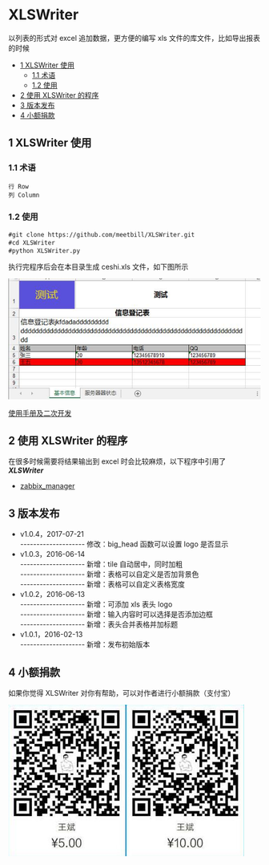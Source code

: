 # XLSWriter

以列表的形式对 excel 追加数据，更方便的编写 xls 文件的库文件，比如导出报表的时候

<!-- vim-markdown-toc GFM -->

* [1 XLSWriter 使用](#1-xlswriter-使用)
    * [1.1 术语](#11-术语)
    * [1.2 使用](#12-使用)
* [2 使用 XLSWriter 的程序](#2-使用-xlswriter-的程序)
* [3 版本发布](#3-版本发布)
* [4 小额捐款](#4-小额捐款)

<!-- vim-markdown-toc -->

## 1 XLSWriter 使用
### 1.1 术语

```
行 Row
列 Column
```
### 1.2 使用
```
#git clone https://github.com/meetbill/XLSWriter.git
#cd XLSWriter
#python XLSWriter.py
```
执行完程序后会在本目录生成 ceshi.xls 文件，如下图所示

![Screenshot](images/ceshi.jpg)

[使用手册及二次开发](https://github.com/meetbill/XLSWriter/wiki)


## 2 使用 XLSWriter 的程序

在很多时候需要将结果输出到 excel 时会比较麻烦，以下程序中引用了 ***XLSWriter***

* [zabbix_manager](https://github.com/meetbill/zabbix_manager.git)


## 3 版本发布

* v1.0.4，2017-07-21</br>
  -------------------- 修改：big_head 函数可以设置 logo 是否显示</br>
* v1.0.3，2016-06-14</br>
  -------------------- 新增：tile 自动居中，同时加粗</br>
  -------------------- 新增：表格可以自定义是否加背景色</br>
  -------------------- 新增：表格可以自定义表格宽度
* v1.0.2，2016-06-13</br>
  -------------------- 新增：可添加 xls 表头 logo</br>
  -------------------- 新增：输入内容时可以选择是否添加边框 </br>
  -------------------- 新增：表头合并表格并加标题
* v1.0.1，2016-02-13</br>
  -------------------- 新增：发布初始版本

## 4 小额捐款

如果你觉得 XLSWriter 对你有帮助，可以对作者进行小额捐款（支付宝）

![Screenshot](images/5.jpg)
